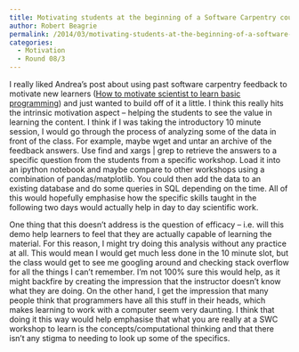 ```yaml
---
title: Motivating students at the beginning of a Software Carpentry course
author: Robert Beagrie
permalink: /2014/03/motivating-students-at-the-beginning-of-a-software-carpentry-course/
categories:
  - Motivation
  - Round 08/3
---
```

I really liked Andrea&#8217;s post about using past software carpentry feedback to motivate new learners ([How to motivate scientist to learn basic programming][1]) and just wanted to build off of it a little. I think this really hits the intrinsic motivation aspect &#8211; helping the students to see the value in learning the content. I think if I was taking the introductory 10 minute session, I would go through the process of analyzing some of the data in front of the class. For example, maybe wget and untar an archive of the feedback answers. Use find and xargs | grep to retrieve the answers to a specific question from the students from a specific workshop. Load it into an ipython notebook and maybe compare to other workshops using a combination of pandas/matplotlib. You could then add the data to an existing database and do some queries in SQL depending on the time. All of this would hopefully emphasise how the specific skills taught in the following two days would actually help in day to day scientific work.

One thing that this doesn&#8217;t address is the question of efficacy &#8211; i.e. will this demo help learners to feel that they are actually capable of learning the material. For this reason, I might try doing this analysis without any practice at all. This would mean I would get much less done in the 10 minute slot, but the class would get to see me googling around and checking stack overflow for all the things I can&#8217;t remember. I&#8217;m not 100% sure this would help, as it might backfire by creating the impression that the instructor doesn&#8217;t know what they are doing. On the other hand, I get the impression that many people think that programmers have all this stuff in their heads, which makes learning to work with a computer seem very daunting. I think that doing it this way would help emphasise that what you are really at a SWC workshop to learn is the concepts/computational thinking and that there isn&#8217;t any stigma to needing to look up some of the specifics.

 [1]: http://teaching.software-carpentry.org/2014/02/26/how-motivate-scientists-to-learn-basic-programming/ "Motivation: How to motivate scientist to learn basic programming"
